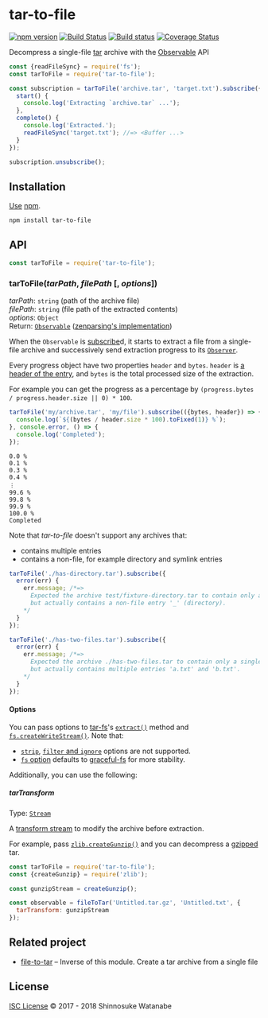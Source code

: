 # tar-to-file

[![npm version](https://img.shields.io/npm/v/tar-to-file.svg)](https://www.npmjs.com/package/tar-to-file)
[![Build Status](https://travis-ci.org/shinnn/tar-to-file.svg?branch=master)](https://travis-ci.org/shinnn/tar-to-file)
[![Build status](https://ci.appveyor.com/api/projects/status/k7u29ig6o2q21hri/branch/master?svg=true)](https://ci.appveyor.com/project/ShinnosukeWatanabe/tar-to-file/branch/master)
[![Coverage Status](https://img.shields.io/coveralls/shinnn/tar-to-file.svg)](https://coveralls.io/github/shinnn/tar-to-file?branch=master)

Decompress a single-file [tar](https://www.gnu.org/software/tar/manual/html_node/Standard.html) archive with the [Observable](https://tc39.github.io/proposal-observable/) API

```javascript
const {readFileSync} = require('fs');
const tarToFile = require('tar-to-file');

const subscription = tarToFile('archive.tar', 'target.txt').subscribe({
  start() {
    console.log('Extracting `archive.tar` ...');
  },
  complete() {
    console.log('Extracted.');
    readFileSync('target.txt'); //=> <Buffer ...>
  }
});

subscription.unsubscribe();
```

## Installation

[Use](https://docs.npmjs.com/cli/install) [npm](https://docs.npmjs.com/getting-started/what-is-npm).

```
npm install tar-to-file
```

## API

```javascript
const tarToFile = require('tar-to-file');
```

### tarToFile(*tarPath*, *filePath* [, *options*])

*tarPath*: `string` (path of the archive file)  
*filePath*: `string` (file path of the extracted contents)  
*options*: `Object`  
Return: [`Observable`](https://tc39.github.io/proposal-observable/#observable) ([zenparsing's implementation](https://github.com/zenparsing/zen-observable))

When the `Observable` is [subscribe](https://tc39.github.io/proposal-observable/#observable-prototype-subscribe)d, it starts to extract a file from a single-file archive and successively send extraction progress to its [`Observer`](https://github.com/tc39/proposal-observable#observer).

Every progress object have two properties `header` and `bytes`. `header` is [a header of the entry](https://github.com/mafintosh/tar-stream#headers), and `bytes` is the total processed size of the extraction.

For example you can get the progress as a percentage by `(progress.bytes / progress.header.size || 0) * 100`.

```javascript
tarToFile('my/archive.tar', 'my/file').subscribe(({bytes, header}) => {
  console.log(`${(bytes / header.size * 100).toFixed(1)} %`);
}, console.error, () => {
  console.log('Completed');
});
```

```
0.0 %
0.1 %
0.3 %
0.4 %
︙
99.6 %
99.8 %
99.9 %
100.0 %
Completed
```

Note that *tar-to-file* doesn't support any archives that:

* contains multiple entries
* contains a non-file, for example directory and symlink entries

```javascript
tarToFile('./has-directory.tar').subscribe({
  error(err) {
    err.message; /*=>
      Expected the archive test/fixture-directory.tar to contain only a single file,
      but actually contains a non-file entry '_' (directory).
    */
  }
});

tarToFile('./has-two-files.tar').subscribe({
  error(err) {
    err.message; /*=>
      Expected the archive ./has-two-files.tar to contain only a single file,
      but actually contains multiple entries 'a.txt' and 'b.txt'.
    */
  }
});
```

#### Options

You can pass options to [tar-fs](https://github.com/mafintosh/tar-fs)'s [`extract()`](https://github.com/mafintosh/tar-fs/blob/v1.15.3/index.js#L168) method and [`fs.createWriteStream()`](https://nodejs.org/api/fs.html#fs_fs_createwritestream_path_options). Note that:

* [`strip`](https://github.com/mafintosh/tar-fs/blob/v1.15.3/index.js#L185), [`filter` and `ignore`](https://github.com/mafintosh/tar-fs/blob/v1.15.3/index.js#L173) options are not supported.
* [`fs` option](https://github.com/mafintosh/tar-fs/blob/v1.15.3/index.js#L172) defaults to [graceful-fs](https://github.com/isaacs/node-graceful-fs) for more stability.

Additionally, you can use the following:

##### tarTransform

Type: [`Stream`](https://nodejs.org/api/stream.html#stream_stream)

A [transform stream](https://nodejs.org/api/stream.html#stream_class_stream_transform) to modify the archive before extraction.

For example, pass [`zlib.createGunzip()`](https://nodejs.org/api/zlib.html#zlib_zlib_creategunzip_options) and you can decompress a [gzipped](https://tools.ietf.org/html/rfc1952) tar.

```javascript
const tarToFile = require('tar-to-file');
const {createGunzip} = require('zlib');

const gunzipStream = createGunzip();

const observable = fileToTar('Untitled.tar.gz', 'Untitled.txt', {
  tarTransform: gunzipStream
});
```

## Related project

* [file-to-tar](https://github.com/shinnn/file-to-tar) – Inverse of this module. Create a tar archive from a single file

## License

[ISC License](./LICENSE) © 2017 - 2018 Shinnosuke Watanabe
